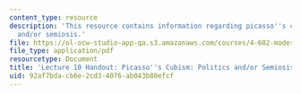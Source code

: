 ```yaml
---
content_type: resource
description: 'This resource contains information regarding picasso''s cubism: politics
  and/or semiosis.'
file: https://ol-ocw-studio-app-qa.s3.amazonaws.com/courses/4-602-modern-art-and-mass-culture-spring-2012/92af7bdacb6e2cd34076ab043b80efcf_MIT4_602S12_lec10.pdf
file_type: application/pdf
resourcetype: Document
title: 'Lecture 10 Handout: Picasso''s Cubism: Politics and/or Semiosis'
uid: 92af7bda-cb6e-2cd3-4076-ab043b80efcf
---
```

